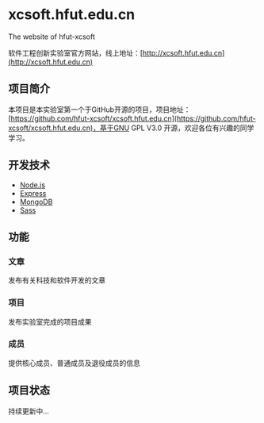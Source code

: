 # xcsoft.hfut.edu.cn
The website of hfut-xcsoft

软件工程创新实验室官方网站，线上地址：[http://xcsoft.hfut.edu.cn](http://xcsoft.hfut.edu.cn)

## 项目简介

本项目是本实验室第一个于GitHub开源的项目，项目地址：[https://github.com/hfut-xcsoft/xcsoft.hfut.edu.cn](https://github.com/hfut-xcsoft/xcsoft.hfut.edu.cn)，基于GNU GPL V3.0 开源，欢迎各位有兴趣的同学学习。

## 开发技术

+ [Node.js](https://github.com/nodejs/node)
+ [Express](https://github.com/strongloop/express)
+ [MongoDB](https://github.com/mongodb/mongo)
+ [Sass](https://github.com/sass/sass)

## 功能

### 文章

发布有关科技和软件开发的文章

### 项目

发布实验室完成的项目成果

### 成员

提供核心成员、普通成员及退役成员的信息

## 项目状态

持续更新中...







